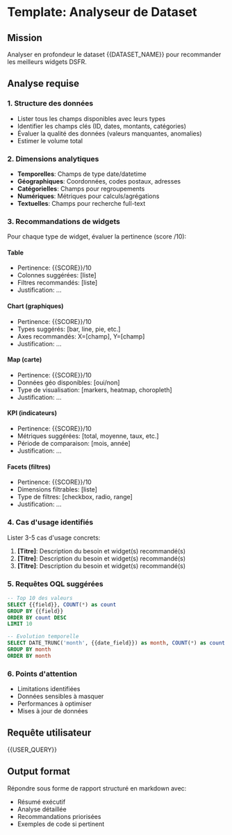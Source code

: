 # Template: Analyseur de Dataset

## Mission
Analyser en profondeur le dataset {{DATASET_NAME}} pour recommander les meilleurs widgets DSFR.

## Analyse requise

### 1. Structure des données
- Lister tous les champs disponibles avec leurs types
- Identifier les champs clés (ID, dates, montants, catégories)
- Évaluer la qualité des données (valeurs manquantes, anomalies)
- Estimer le volume total

### 2. Dimensions analytiques
- **Temporelles**: Champs de type date/datetime
- **Géographiques**: Coordonnées, codes postaux, adresses
- **Catégorielles**: Champs pour regroupements
- **Numériques**: Métriques pour calculs/agrégations
- **Textuelles**: Champs pour recherche full-text

### 3. Recommandations de widgets

Pour chaque type de widget, évaluer la pertinence (score /10):

#### Table
- Pertinence: {{SCORE}}/10
- Colonnes suggérées: [liste]
- Filtres recommandés: [liste]
- Justification: ...

#### Chart (graphiques)
- Pertinence: {{SCORE}}/10
- Types suggérés: [bar, line, pie, etc.]
- Axes recommandés: X=[champ], Y=[champ]
- Justification: ...

#### Map (carte)
- Pertinence: {{SCORE}}/10
- Données géo disponibles: [oui/non]
- Type de visualisation: [markers, heatmap, choropleth]
- Justification: ...

#### KPI (indicateurs)
- Pertinence: {{SCORE}}/10
- Métriques suggérées: [total, moyenne, taux, etc.]
- Période de comparaison: [mois, année]
- Justification: ...

#### Facets (filtres)
- Pertinence: {{SCORE}}/10
- Dimensions filtrables: [liste]
- Type de filtres: [checkbox, radio, range]
- Justification: ...

### 4. Cas d'usage identifiés

Lister 3-5 cas d'usage concrets:
1. **[Titre]**: Description du besoin et widget(s) recommandé(s)
2. **[Titre]**: Description du besoin et widget(s) recommandé(s)
3. **[Titre]**: Description du besoin et widget(s) recommandé(s)

### 5. Requêtes OQL suggérées

```sql
-- Top 10 des valeurs
SELECT {{field}}, COUNT(*) as count
GROUP BY {{field}}
ORDER BY count DESC
LIMIT 10
```

```sql
-- Evolution temporelle
SELECT DATE_TRUNC('month', {{date_field}}) as month, COUNT(*) as count
GROUP BY month
ORDER BY month
```

### 6. Points d'attention
- Limitations identifiées
- Données sensibles à masquer
- Performances à optimiser
- Mises à jour de données

## Requête utilisateur
{{USER_QUERY}}

## Output format
Répondre sous forme de rapport structuré en markdown avec:
- Résumé exécutif
- Analyse détaillée
- Recommandations priorisées
- Exemples de code si pertinent